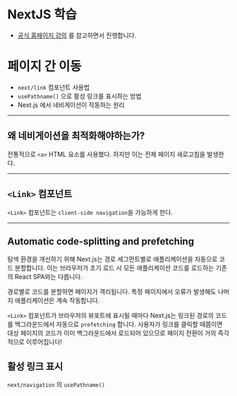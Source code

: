 # NextJS 학습

- [공식 홈페이지 강의](https://nextjs.org/learn/dashboard-app/navigating-between-pages) 를 참고하면서 진행합니다.

# 페이지 간 이동

- `next/link` 컴포넌트 사용법
- `usePathname()` 으로 활성 링크를 표시하는 방법
- Next.js 에서 네비게이션이 작동하는 원리

---

## 왜 네비게이션을 최적화해야하는가?

전통적으로 `<a>` HTML 요소를 사용했다. 하지만 이는 전체 페이지 새로고침을 발생한다.

---

## `<Link>` 컴포넌트

`<Link>` 컴포넌트는 `client-side navigation`을 가능하게 한다.


---

## Automatic code-splitting and prefetching

탐색 환경을 개선하기 위해 Next.js는 경로 세그먼트별로 애플리케이션을 자동으로 코드 분할합니다. 이는 브라우저가 초기 로드 시 모든 애플리케이션 코드를 로드하는 기존의 React SPA와는 다릅니다.

경로별로 코드를 분할하면 페이지가 격리됩니다. 특정 페이지에서 오류가 발생해도 나머지 애플리케이션은 계속 작동합니다.

`<Link>` 컴포넌트가 브라우저의 뷰포트에 표시될 때마다 Next.js는 링크된 경로의 코드를 백그라운드에서 자동으로 `prefetching` 합니다. 사용자가 링크를 클릭할 때쯤이면 대상 페이지의 코드가 이미 백그라운드에서 로드되어 있으므로 페이지 전환이 거의 즉각적으로 이루어집니다!

## 활성 링크 표시

`next/navigation` 의 `usePathname()` 
